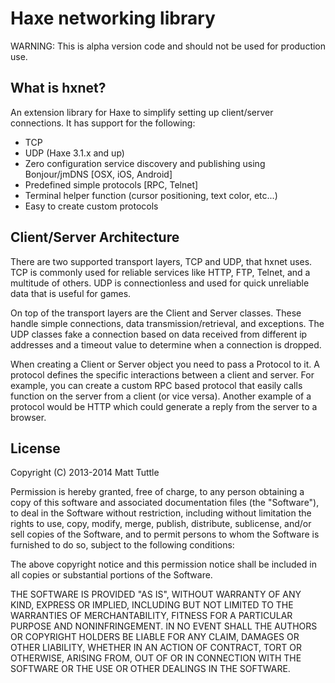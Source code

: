 Haxe networking library
=======================

WARNING: This is alpha version code and should not be used for production use.

## What is hxnet?

An extension library for Haxe to simplify setting up client/server connections. It has support for the following:

* TCP
* UDP (Haxe 3.1.x and up)
* Zero configuration service discovery and publishing using Bonjour/jmDNS [OSX, iOS, Android]
* Predefined simple protocols [RPC, Telnet]
* Terminal helper function (cursor positioning, text color, etc...)
* Easy to create custom protocols


## Client/Server Architecture

There are two supported transport layers, TCP and UDP, that hxnet uses. TCP is commonly used for reliable services like HTTP, FTP, Telnet, and a multitude of others. UDP is connectionless and used for quick unreliable data that is useful for games.

On top of the transport layers are the Client and Server classes. These handle simple connections, data transmission/retrieval, and exceptions. The UDP classes fake a connection based on data received from different ip addresses and a timeout value to determine when a connection is dropped.

When creating a Client or Server object you need to pass a Protocol to it. A protocol defines the specific interactions between a client and server. For example, you can create a custom RPC based protocol that easily calls function on the server from a client (or vice versa). Another example of a protocol would be HTTP which could generate a reply from the server to a browser.


## License

Copyright (C) 2013-2014 Matt Tuttle

Permission is hereby granted, free of charge, to any person obtaining a copy of this software and associated documentation files (the "Software"), to deal in the Software without restriction, including without limitation the rights to use, copy, modify, merge, publish, distribute, sublicense, and/or sell copies of the Software, and to permit persons to whom the Software is furnished to do so, subject to the following conditions:

The above copyright notice and this permission notice shall be included in all copies or substantial portions of the Software.

THE SOFTWARE IS PROVIDED "AS IS", WITHOUT WARRANTY OF ANY KIND, EXPRESS OR IMPLIED, INCLUDING BUT NOT LIMITED TO THE WARRANTIES OF MERCHANTABILITY, FITNESS FOR A PARTICULAR PURPOSE AND NONINFRINGEMENT. IN NO EVENT SHALL THE AUTHORS OR COPYRIGHT HOLDERS BE LIABLE FOR ANY CLAIM, DAMAGES OR OTHER LIABILITY, WHETHER IN AN ACTION OF CONTRACT, TORT OR OTHERWISE, ARISING FROM, OUT OF OR IN CONNECTION WITH THE SOFTWARE OR THE USE OR OTHER DEALINGS IN THE SOFTWARE.
